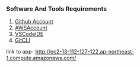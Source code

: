 ### Software And Tools Requirements

1. [Github Account](https://github.com)
2. [AWSAccount](https://aws.com)
3. [VSCodeIDE](https://code.visualstudio.com/)
4. [GitCLI](https://git-scm.com/book/en/v2/Getting-Started-The-Command-Line)

link to app- http://ec2-13-112-127-122.ap-northeast-1.compute.amazonaws.com/
